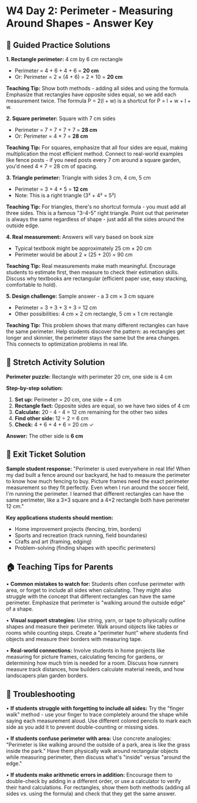 # W4 Day 2: Perimeter - Measuring Around Shapes - Answer Key

## 📝 Guided Practice Solutions

**1. Rectangle perimeter:** 4 cm by 6 cm rectangle
   - Perimeter = 4 + 6 + 4 + 6 = **20 cm**
   - Or: Perimeter = 2 × (4 + 6) = 2 × 10 = **20 cm**

**Teaching Tip:** Show both methods - adding all sides and using the formula. Emphasize that rectangles have opposite sides equal, so we add each measurement twice. The formula P = 2(l + w) is a shortcut for P = l + w + l + w.

**2. Square perimeter:** Square with 7 cm sides
   - Perimeter = 7 + 7 + 7 + 7 = **28 cm**
   - Or: Perimeter = 4 × 7 = **28 cm**

**Teaching Tip:** For squares, emphasize that all four sides are equal, making multiplication the most efficient method. Connect to real-world examples like fence posts - if you need posts every 7 cm around a square garden, you'd need 4 × 7 = 28 cm of spacing.

**3. Triangle perimeter:** Triangle with sides 3 cm, 4 cm, 5 cm
   - Perimeter = 3 + 4 + 5 = **12 cm**
   - Note: This is a right triangle (3² + 4² = 5²)

**Teaching Tip:** For triangles, there's no shortcut formula - you must add all three sides. This is a famous "3-4-5" right triangle. Point out that perimeter is always the same regardless of shape - just add all the sides around the outside edge.

**4. Real measurement:** Answers will vary based on book size
   - Typical textbook might be approximately 25 cm × 20 cm
   - Perimeter would be about 2 × (25 + 20) = 90 cm

**Teaching Tip:** Real measurements make math meaningful. Encourage students to estimate first, then measure to check their estimation skills. Discuss why textbooks are rectangular (efficient paper use, easy stacking, comfortable to hold).

**5. Design challenge:** Sample answer - a 3 cm × 3 cm square
   - Perimeter = 3 + 3 + 3 + 3 = 12 cm
   - Other possibilities: 4 cm × 2 cm rectangle, 5 cm × 1 cm rectangle

**Teaching Tip:** This problem shows that many different rectangles can have the same perimeter. Help students discover the pattern: as rectangles get longer and skinnier, the perimeter stays the same but the area changes. This connects to optimization problems in real life.

## 🚀 Stretch Activity Solution

**Perimeter puzzle:** Rectangle with perimeter 20 cm, one side is 4 cm

**Step-by-step solution:**
1. **Set up:** Perimeter = 20 cm, one side = 4 cm
2. **Rectangle fact:** Opposite sides are equal, so we have two sides of 4 cm
3. **Calculate:** 20 - 4 - 4 = 12 cm remaining for the other two sides
4. **Find other side:** 12 ÷ 2 = 6 cm
5. **Check:** 4 + 6 + 4 + 6 = 20 cm ✓

**Answer:** The other side is **6 cm**

## 🎯 Exit Ticket Solution

**Sample student response:**
"Perimeter is used everywhere in real life! When my dad built a fence around our backyard, he had to measure the perimeter to know how much fencing to buy. Picture frames need the exact perimeter measurement so they fit perfectly. Even when I run around the soccer field, I'm running the perimeter. I learned that different rectangles can have the same perimeter, like a 3×3 square and a 4×2 rectangle both have perimeter 12 cm."

**Key applications students should mention:**
- Home improvement projects (fencing, trim, borders)
- Sports and recreation (track running, field boundaries)
- Crafts and art (framing, edging)
- Problem-solving (finding shapes with specific perimeters)

## 🏠 Teaching Tips for Parents

• **Common mistakes to watch for:** Students often confuse perimeter with area, or forget to include all sides when calculating. They might also struggle with the concept that different rectangles can have the same perimeter. Emphasize that perimeter is "walking around the outside edge" of a shape.

• **Visual support strategies:** Use string, yarn, or tape to physically outline shapes and measure their perimeter. Walk around objects like tables or rooms while counting steps. Create a "perimeter hunt" where students find objects and measure their borders with measuring tape.

• **Real-world connections:** Involve students in home projects like measuring for picture frames, calculating fencing for gardens, or determining how much trim is needed for a room. Discuss how runners measure track distances, how builders calculate material needs, and how landscapers plan garden borders.

## 🔧 Troubleshooting

• **If students struggle with forgetting to include all sides:** Try the "finger walk" method - use your finger to trace completely around the shape while saying each measurement aloud. Use different colored pencils to mark each side as you add it to prevent double-counting or missing sides.

• **If students confuse perimeter with area:** Use concrete analogies: "Perimeter is like walking around the outside of a park, area is like the grass inside the park." Have them physically walk around rectangular objects while measuring perimeter, then discuss what's "inside" versus "around the edge."

• **If students make arithmetic errors in addition:** Encourage them to double-check by adding in a different order, or use a calculator to verify their hand calculations. For rectangles, show them both methods (adding all sides vs. using the formula) and check that they get the same answer.